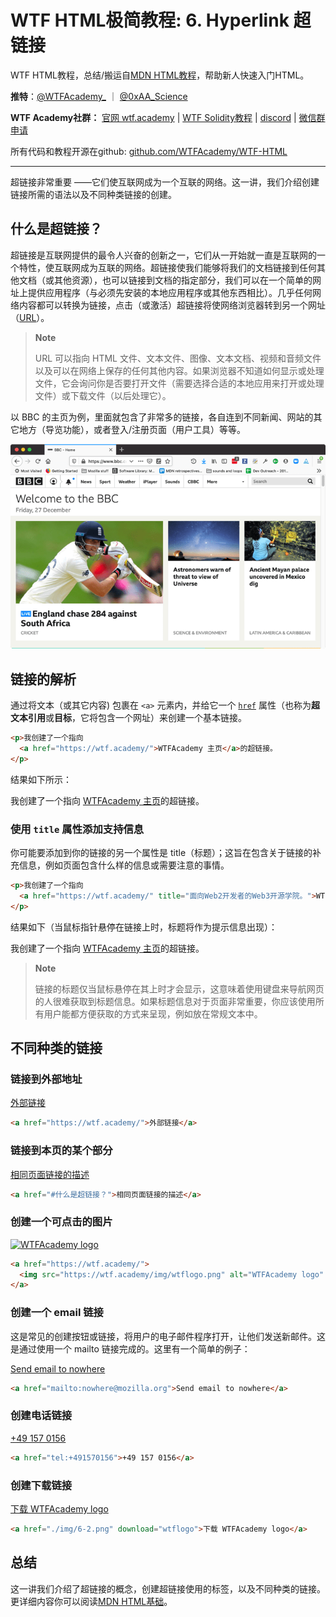 # WTF HTML极简教程: 6. Hyperlink 超链接

WTF HTML教程，总结/搬运自[MDN HTML教程](https://developer.mozilla.org/zh-CN/docs/Learn/HTML)，帮助新人快速入门HTML。

**推特**：[@WTFAcademy_](https://twitter.com/WTFAcademy_)  ｜ [@0xAA_Science](https://twitter.com/0xAA_Science) 

**WTF Academy社群：** [官网 wtf.academy](https://wtf.academy) | [WTF Solidity教程](https://github.com/AmazingAng/WTFSolidity) | [discord](https://discord.gg/5akcruXrsk) | [微信群申请](https://docs.google.com/forms/d/e/1FAIpQLSe4KGT8Sh6sJ7hedQRuIYirOoZK_85miz3dw7vA1-YjodgJ-A/viewform?usp=sf_link)

所有代码和教程开源在github: [github.com/WTFAcademy/WTF-HTML](https://github.com/WTFAcademy/WTF-HTML)

---

超链接非常重要 ——它们使互联网成为一个互联的网络。这一讲，我们介绍创建链接所需的语法以及不同种类链接的创建。


## 什么是超链接？

超链接是互联网提供的最令人兴奋的创新之一，它们从一开始就一直是互联网的一个特性，使互联网成为互联的网络。超链接使我们能够将我们的文档链接到任何其他文档（或其他资源），也可以链接到文档的指定部分，我们可以在一个简单的网址上提供应用程序（与必须先安装的本地应用程序或其他东西相比）。几乎任何网络内容都可以转换为链接，点击（或激活）超链接将使网络浏览器转到另一个网址（[URL](https://developer.mozilla.org/zh-CN/docs/Glossary/URL)）。

> **Note**
>
> URL 可以指向 HTML 文件、文本文件、图像、文本文档、视频和音频文件以及可以在网络上保存的任何其他内容。如果浏览器不知道如何显示或处理文件，它会询问你是否要打开文件（需要选择合适的本地应用来打开或处理文件）或下载文件（以后处理它）。

以 BBC 的主页为例，里面就包含了非常多的链接，各自连到不同新闻、网站的其它地方（导览功能），或者登入/注册页面（用户工具）等等。

![超链接](./img/6-1.png)

## 链接的解析

通过将文本（或其它内容) 包裹在 `<a>` 元素内，并给它一个 [`href`](https://developer.mozilla.org/zh-CN/docs/Web/HTML/Element/a#attr-href) 属性（也称为**超文本引用**或**目标**，它将包含一个网址）来创建一个基本链接。

```html
<p>我创建了一个指向
  <a href="https://wtf.academy/">WTFAcademy 主页</a>的超链接。
</p>
```

结果如下所示：

<p>我创建了一个指向
  <a href="https://wtf.academy/">WTFAcademy 主页</a>的超链接。
</p>

### 使用 `title` 属性添加支持信息

你可能要添加到你的链接的另一个属性是 title（标题）；这旨在包含关于链接的补充信息，例如页面包含什么样的信息或需要注意的事情。

```html
<p>我创建了一个指向
  <a href="https://wtf.academy/" title="面向Web2开发者的Web3开源学院。">WTFAcademy 主页</a>的超链接。
</p>
```

结果如下（当鼠标指针悬停在链接上时，标题将作为提示信息出现）：

<p>我创建了一个指向
  <a href="https://wtf.academy/" title="面向Web2开发者的Web3开源学院。">WTFAcademy 主页</a>的超链接。
</p>

> **Note**
>
> 链接的标题仅当鼠标悬停在其上时才会显示，这意味着使用键盘来导航网页的人很难获取到标题信息。如果标题信息对于页面非常重要，你应该使用所有用户能都方便获取的方式来呈现，例如放在常规文本中。

## 不同种类的链接

### 链接到外部地址

<a href="https://wtf.academy/">外部链接</a>

```html
<a href="https://wtf.academy/">外部链接</a>
```

### 链接到本页的某个部分

<a href="#什么是超链接？">相同页面链接的描述</a>

```html
<a href="#什么是超链接？">相同页面链接的描述</a>
```

### 创建一个可点击的图片

<a href="https://wtf.academy/">
  <img src="https://wtf.academy/img/wtflogo.png" alt="WTFAcademy logo" />
</a>

```html
<a href="https://wtf.academy/">
  <img src="https://wtf.academy/img/wtflogo.png" alt="WTFAcademy logo" />
</a>
```

### 创建一个 email 链接

这是常见的创建按钮或链接，将用户的电子邮件程序打开，让他们发送新邮件。这是通过使用一个 mailto 链接完成的。这里有一个简单的例子：

<a href="mailto:nowhere@mozilla.org">Send email to nowhere</a>

```html
<a href="mailto:nowhere@mozilla.org">Send email to nowhere</a>
```

### 创建电话链接

<a href="tel:+491570156">+49 157 0156</a>

```html
<a href="tel:+491570156">+49 157 0156</a>
```

### 创建下载链接

<a href="./img/6-2.png" download="wtflogo">下载 WTFAcademy logo</a>

```html
<a href="./img/6-2.png" download="wtflogo">下载 WTFAcademy logo</a>
```

## 总结

这一讲我们介绍了超链接的概念，创建超链接使用的标签，以及不同种类的链接。更详细内容你可以阅读[MDN HTML基础](https://developer.mozilla.org/zh-CN/docs/Learn/HTML/Introduction_to_HTML/Creating_hyperlinks)。
